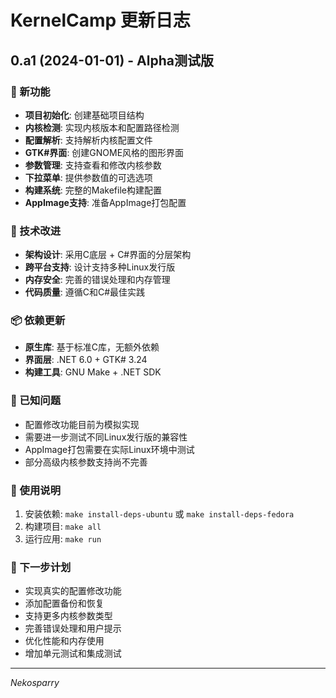 # KernelCamp 更新日志

## 0.a1 (2024-01-01) - Alpha测试版

### 🎉 新功能
- **项目初始化**: 创建基础项目结构
- **内核检测**: 实现内核版本和配置路径检测
- **配置解析**: 支持解析内核配置文件
- **GTK#界面**: 创建GNOME风格的图形界面
- **参数管理**: 支持查看和修改内核参数
- **下拉菜单**: 提供参数值的可选选项
- **构建系统**: 完整的Makefile构建配置
- **AppImage支持**: 准备AppImage打包配置

### 🔧 技术改进
- **架构设计**: 采用C底层 + C#界面的分层架构
- **跨平台支持**: 设计支持多种Linux发行版
- **内存安全**: 完善的错误处理和内存管理
- **代码质量**: 遵循C和C#最佳实践

### 📦 依赖更新
- **原生库**: 基于标准C库，无额外依赖
- **界面层**: .NET 6.0 + GTK# 3.24
- **构建工具**: GNU Make + .NET SDK

### 🐛 已知问题
- 配置修改功能目前为模拟实现
- 需要进一步测试不同Linux发行版的兼容性
- AppImage打包需要在实际Linux环境中测试
- 部分高级内核参数支持尚不完善

### 📝 使用说明
1. 安装依赖: `make install-deps-ubuntu` 或 `make install-deps-fedora`
2. 构建项目: `make all`
3. 运行应用: `make run`

### 🔮 下一步计划
- 实现真实的配置修改功能
- 添加配置备份和恢复
- 支持更多内核参数类型
- 完善错误处理和用户提示
- 优化性能和内存使用
- 增加单元测试和集成测试

---

*Nekosparry*